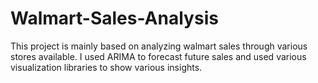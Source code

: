 # Walmart-Sales-Analysis

This project is mainly based on analyzing walmart sales through various stores available. I used ARIMA to forecast future sales and used various visualization libraries to show various insights.
